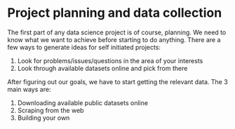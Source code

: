 # Project planning and data collection
The first part of any data science project is of course, planning. We need to know what we want to achieve before starting to do anything.
There are a few ways to generate ideas for self initiated projects:
1. Look for problems/issues/questions in the area of your interests
2. Look through available datasets online and pick from there

After figuring out our goals, we have to start getting the relevant data. 
The 3 main ways are:
1. Downloading available public datasets online
2. Scraping from the web
3. Building your own